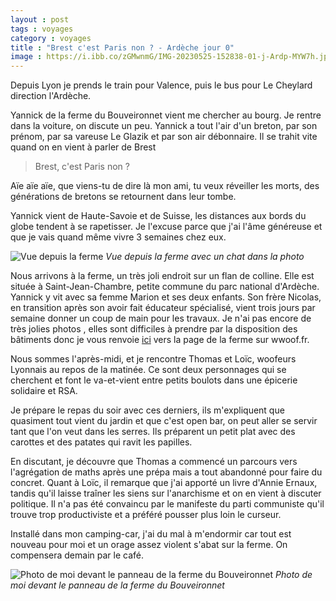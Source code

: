 ```yaml
--- 
layout : post 
tags : voyages 
category : voyages 
title : "Brest c'est Paris non ? - Ardèche jour 0"
image : https://i.ibb.co/zGMwnmG/IMG-20230525-152838-01-j-Ardp-MYW7h.jpg
--- 
```


Depuis Lyon je prends le train pour Valence, puis le bus pour Le Cheylard direction l'Ardèche. 

<!--more-->

Yannick de la ferme du Bouveironnet vient me chercher au bourg. Je rentre dans la voiture, on discute un peu. Yannick a tout l'air d'un breton, par son prénom, par sa vareuse Le Glazik et par son air débonnaire. Il se trahit vite quand on en vient à parler de Brest 

> Brest, c'est Paris non ? 

Aïe aïe aïe, que viens-tu de dire là mon ami, tu veux réveiller les morts, des générations de bretons se retournent dans leur tombe. 

Yannick vient de Haute-Savoie et de Suisse, les distances aux bords du globe tendent à se rapetisser. Je l'excuse parce que j'ai l'âme généreuse et que je vais quand même vivre 3 semaines chez eux. 

![Vue depuis la ferme](https://i.ibb.co/5sn447V/IMG-20230525-190053-x-I1r-Hsf-Y2h.jpg)
_Vue depuis la ferme avec un chat dans la photo_

Nous arrivons à la ferme, un très joli endroit sur un flan de colline. Elle est située à Saint-Jean-Chambre, petite commune du parc national d'Ardèche. Yannick y vit avec sa femme Marion et ses deux enfants. Son frère Nicolas, en transition après son avoir fait éducateur spécialisé, vient trois jours par semaine donner un coup de main pour les travaux. 
Je n'ai pas encore de très jolies photos , elles sont difficiles à prendre par la disposition des bâtiments donc je vous renvoie [ici](https://wwoof.fr/fr/host/7244) vers la page de la ferme sur wwoof.fr.


Nous sommes l'après-midi, et je rencontre Thomas et Loïc, woofeurs Lyonnais au repos de la matinée. Ce sont deux personnages qui se cherchent et font le va-et-vient entre petits boulots dans une épicerie solidaire et RSA. 

Je prépare le repas du soir avec ces derniers, ils m'expliquent que quasiment tout vient du jardin et que c'est open bar, on peut aller se servir tant que l'on veut dans les serres. Ils préparent un petit plat avec des carottes et des patates qui ravit les papilles. 

En discutant, je découvre que Thomas a commencé un parcours vers l'agrégation de maths après une prépa mais a tout abandonné pour faire du concret. Quant à Loïc, il remarque que j'ai apporté un livre d'Annie Ernaux, tandis qu'il laisse traîner les siens sur l'anarchisme et on en vient à discuter politique. Il n'a pas été convaincu par le manifeste du parti communiste qu'il trouve trop productiviste et a préféré pousser plus loin le curseur. 

Installé dans mon camping-car, j'ai du mal à m'endormir car tout est nouveau pour moi et un orage assez violent s'abat sur la ferme. On compensera demain par le café. 

![Photo de moi devant le panneau de la ferme du Bouveironnet](https://i.ibb.co/zGMwnmG/IMG-20230525-152838-01-j-Ardp-MYW7h.jpg)
_Photo de moi devant le panneau de la ferme du Bouveironnet_
